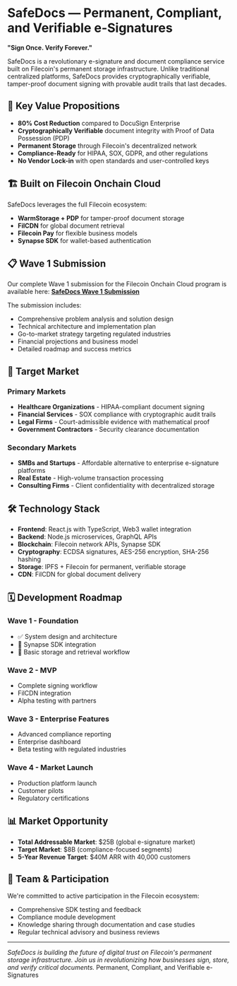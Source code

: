 # SafeDocs — Permanent, Compliant, and Verifiable e-Signatures

**"Sign Once. Verify Forever."**

SafeDocs is a revolutionary e-signature and document compliance service built on Filecoin's permanent storage infrastructure. Unlike traditional centralized platforms, SafeDocs provides cryptographically verifiable, tamper-proof document signing with provable audit trails that last decades.

## 🎯 Key Value Propositions

- **80% Cost Reduction** compared to DocuSign Enterprise
- **Cryptographically Verifiable** document integrity with Proof of Data Possession (PDP)
- **Permanent Storage** through Filecoin's decentralized network
- **Compliance-Ready** for HIPAA, SOX, GDPR, and other regulations
- **No Vendor Lock-in** with open standards and user-controlled keys

## 🏗️ Built on Filecoin Onchain Cloud

SafeDocs leverages the full Filecoin ecosystem:
- **WarmStorage + PDP** for tamper-proof document storage
- **FilCDN** for global document retrieval
- **Filecoin Pay** for flexible business models
- **Synapse SDK** for wallet-based authentication

## 📋 Wave 1 Submission

Our complete Wave 1 submission for the Filecoin Onchain Cloud program is available here:
**[SafeDocs Wave 1 Submission](./SafeDocs-Wave1-Submission.md)**

The submission includes:
- Comprehensive problem analysis and solution design
- Technical architecture and implementation plan
- Go-to-market strategy targeting regulated industries
- Financial projections and business model
- Detailed roadmap and success metrics

## 🎯 Target Market

### Primary Markets
- **Healthcare Organizations** - HIPAA-compliant document signing
- **Financial Services** - SOX compliance with cryptographic audit trails  
- **Legal Firms** - Court-admissible evidence with mathematical proof
- **Government Contractors** - Security clearance documentation

### Secondary Markets
- **SMBs and Startups** - Affordable alternative to enterprise e-signature platforms
- **Real Estate** - High-volume transaction processing
- **Consulting Firms** - Client confidentiality with decentralized storage

## 🛠️ Technology Stack

- **Frontend**: React.js with TypeScript, Web3 wallet integration
- **Backend**: Node.js microservices, GraphQL APIs
- **Blockchain**: Filecoin network APIs, Synapse SDK
- **Cryptography**: ECDSA signatures, AES-256 encryption, SHA-256 hashing
- **Storage**: IPFS + Filecoin for permanent, verifiable storage
- **CDN**: FilCDN for global document delivery

## 🗓️ Development Roadmap

### Wave 1 - Foundation
- ✅ System design and architecture
- 🔄 Synapse SDK integration
- 🔄 Basic storage and retrieval workflow

### Wave 2 - MVP
- Complete signing workflow
- FilCDN integration
- Alpha testing with partners

### Wave 3 - Enterprise Features  
- Advanced compliance reporting
- Enterprise dashboard
- Beta testing with regulated industries

### Wave 4 - Market Launch
- Production platform launch
- Customer pilots
- Regulatory certifications

## 📊 Market Opportunity

- **Total Addressable Market**: $25B (global e-signature market)
- **Target Market**: $8B (compliance-focused segments)
- **5-Year Revenue Target**: $40M ARR with 40,000 customers

## 🤝 Team & Participation

We're committed to active participation in the Filecoin ecosystem:
- Comprehensive SDK testing and feedback
- Compliance module development
- Knowledge sharing through documentation and case studies
- Regular technical advisory and business reviews

---

*SafeDocs is building the future of digital trust on Filecoin's permanent storage infrastructure. Join us in revolutionizing how businesses sign, store, and verify critical documents.*
Permanent, Compliant, and Verifiable e-Signatures
